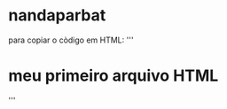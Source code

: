 # nandaparbat

para copiar o còdigo em HTML:
'''
<html>
<h1> meu primeiro arquivo HTML </h1>
</html>
'''
